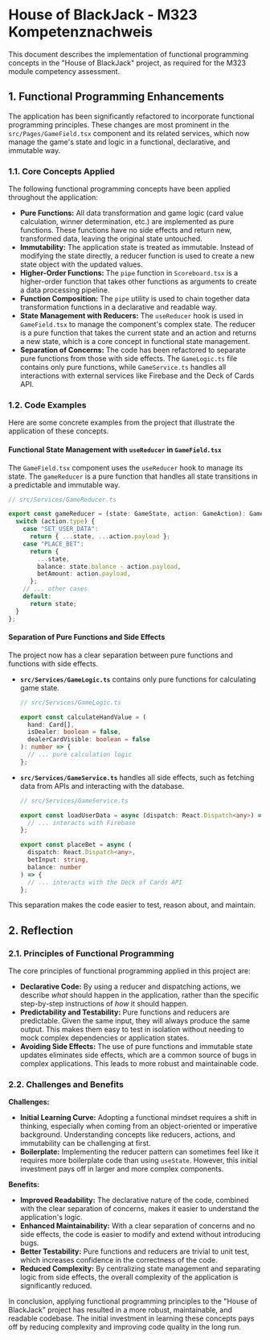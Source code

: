 # House of BlackJack - M323 Kompetenznachweis

This document describes the implementation of functional programming concepts in the "House of BlackJack" project, as required for the M323 module competency assessment.

## 1. Functional Programming Enhancements

The application has been significantly refactored to incorporate functional programming principles. These changes are most prominent in the `src/Pages/GameField.tsx` component and its related services, which now manage the game's state and logic in a functional, declarative, and immutable way.

### 1.1. Core Concepts Applied

The following functional programming concepts have been applied throughout the application:

-   **Pure Functions:** All data transformation and game logic (card value calculation, winner determination, etc.) are implemented as pure functions. These functions have no side effects and return new, transformed data, leaving the original state untouched.
-   **Immutability:** The application state is treated as immutable. Instead of modifying the state directly, a reducer function is used to create a new state object with the updated values.
-   **Higher-Order Functions:** The `pipe` function in `Scoreboard.tsx` is a higher-order function that takes other functions as arguments to create a data processing pipeline.
-   **Function Composition:** The `pipe` utility is used to chain together data transformation functions in a declarative and readable way.
-   **State Management with Reducers:** The `useReducer` hook is used in `GameField.tsx` to manage the component's complex state. The reducer is a pure function that takes the current state and an action and returns a new state, which is a core concept in functional state management.
-   **Separation of Concerns:** The code has been refactored to separate pure functions from those with side effects. The `GameLogic.ts` file contains only pure functions, while `GameService.ts` handles all interactions with external services like Firebase and the Deck of Cards API.

### 1.2. Code Examples

Here are some concrete examples from the project that illustrate the application of these concepts.

#### Functional State Management with `useReducer` in `GameField.tsx`

The `GameField.tsx` component uses the `useReducer` hook to manage its state. The `gameReducer` is a pure function that handles all state transitions in a predictable and immutable way.

```typescript
// src/Services/GameReducer.ts

export const gameReducer = (state: GameState, action: GameAction): GameState => {
  switch (action.type) {
    case "SET_USER_DATA":
      return { ...state, ...action.payload };
    case "PLACE_BET":
      return {
        ...state,
        balance: state.balance - action.payload,
        betAmount: action.payload,
      };
    // ... other cases
    default:
      return state;
  }
};
```

#### Separation of Pure Functions and Side Effects

The project now has a clear separation between pure functions and functions with side effects.

-   **`src/Services/GameLogic.ts`** contains only pure functions for calculating game state.

    ```typescript
    // src/Services/GameLogic.ts

    export const calculateHandValue = (
      hand: Card[],
      isDealer: boolean = false,
      dealerCardVisible: boolean = false
    ): number => {
      // ... pure calculation logic
    };
    ```

-   **`src/Services/GameService.ts`** handles all side effects, such as fetching data from APIs and interacting with the database.

    ```typescript
    // src/Services/GameService.ts

    export const loadUserData = async (dispatch: React.Dispatch<any>) => {
      // ... interacts with Firebase
    };

    export const placeBet = async (
      dispatch: React.Dispatch<any>,
      betInput: string,
      balance: number
    ) => {
      // ... interacts with the Deck of Cards API
    };
    ```

This separation makes the code easier to test, reason about, and maintain.

## 2. Reflection

### 2.1. Principles of Functional Programming

The core principles of functional programming applied in this project are:

-   **Declarative Code:** By using a reducer and dispatching actions, we describe *what* should happen in the application, rather than the specific step-by-step instructions of *how* it should happen.
-   **Predictability and Testability:** Pure functions and reducers are predictable. Given the same input, they will always produce the same output. This makes them easy to test in isolation without needing to mock complex dependencies or application states.
-   **Avoiding Side Effects:** The use of pure functions and immutable state updates eliminates side effects, which are a common source of bugs in complex applications. This leads to more robust and maintainable code.

### 2.2. Challenges and Benefits

**Challenges:**

-   **Initial Learning Curve:** Adopting a functional mindset requires a shift in thinking, especially when coming from an object-oriented or imperative background. Understanding concepts like reducers, actions, and immutability can be challenging at first.
-   **Boilerplate:** Implementing the reducer pattern can sometimes feel like it requires more boilerplate code than using `useState`. However, this initial investment pays off in larger and more complex components.

**Benefits:**

-   **Improved Readability:** The declarative nature of the code, combined with the clear separation of concerns, makes it easier to understand the application's logic.
-   **Enhanced Maintainability:** With a clear separation of concerns and no side effects, the code is easier to modify and extend without introducing bugs.
-   **Better Testability:** Pure functions and reducers are trivial to unit test, which increases confidence in the correctness of the code.
-   **Reduced Complexity:** By centralizing state management and separating logic from side effects, the overall complexity of the application is significantly reduced.

In conclusion, applying functional programming principles to the "House of BlackJack" project has resulted in a more robust, maintainable, and readable codebase. The initial investment in learning these concepts pays off by reducing complexity and improving code quality in the long run.

